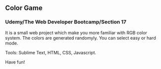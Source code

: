 ## Color Game
### Udemy/The Web Developer Bootcamp/Section 17
It is a small web project which make you more familiar with RGB color system. The colors are generated randomyly. You can select easy or hard mode.
  
Tools: Sublime Text, HTML, CSS, Javascript.

Have fun!
